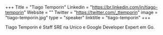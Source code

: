 +++
Title = "Tiago Temporin"
Linkedin = "https://br.linkedin.com/in/tiago-temporin"
Website = ""
Twitter = "https://twitter.com/_ttemporin"
image = "tiago-temporin.jpg"
type = "speaker"
linktitle = "tiago-temporin"
+++

Tiago Temporin é Staff SRE na Unico e Google Developer Expert em Go.
